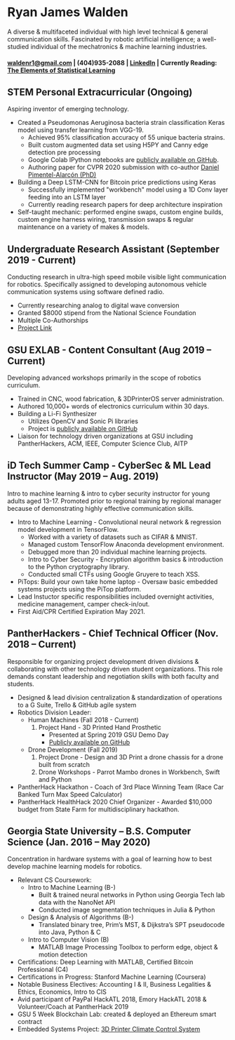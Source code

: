 # Ryan James Walden  
A diverse & multifaceted individual with high level technical & general communication skills. Fascinated by robotic artificial intelligence; a well-studied individual of the mechatronics & machine learning industries.

#### [waldenr1@gmail.com](mailto:waldenr1@gmail.com) | (404)935-2088 | [LinkedIn](https://www.linkedin.com/in/ryan-walden-28771a8b/) | Currently Reading: [The Elements of Statistical Learning](https://web.stanford.edu/~hastie/ElemStatLearn/printings/ESLII_print12.pdf)

## STEM Personal Extracurricular (Ongoing)
Aspiring inventor of emerging technology.
+ Created a Pseudomonas Aeruginosa bacteria strain classification Keras model using transfer learning from VGG-19.
	- Achieved 95% classification accuracy of 55 unique bacteria strains.
	- Built custom augmented data set using H5PY and Canny edge detection pre processing
	- Google Colab IPython notebooks are [publicly available on GitHub](https://github.com/rjdoubleu/Pseudomonas-Aeruginosa-Colony-Classification).
	- Authoring paper for CVPR 2020 submission with co-author [Daniel Pimentel-Alarcón (PhD)](https://danielpimentel.github.io/)
+ Building a Deep LSTM-CNN for Bitcoin price predictions using Keras
	- Successfully implemented "workbench" model using a 1D Conv layer feeding into an LSTM layer
	- Currently reading research papers for deep architecture inspiration 
+ Self-taught mechanic: performed engine swaps, custom engine builds, custom engine harness wiring, transmission swaps & regular maintenance on a variety of makes & models.

## Undergraduate Research Assistant (September 2019 - Current)
Conducting research in ultra-high speed mobile visible light communication for robotics. Specifically assigned to developing autonomous vehicle communication systems using software defined radio.
+   Currently researching analog to digital wave conversion
+   Granted $8000 stipend from the National Science Foundation
+   Multiple Co-Authorships
+   [Project Link](https://sites.google.com/view/highspeedmobilevlc/home)

## GSU EXLAB - Content Consultant  (Aug 2019 – Current)
Developing advanced workshops primarily in the scope of robotics curriculum.
+ Trained in CNC, wood fabrication, & 3DPrinterOS server administration.
+ Authored 10,000+ words of electronics curriculum within 30 days.
+ Building a Li-Fi Synthesizer
	- Utilizes OpenCV and Sonic Pi libraries
	- Project is [publicly available on GitHub](https://github.com/rjdoubleu/Li-Fi-Synth)
+ Liaison for technology driven organizations at GSU including PantherHackers, ACM, IEEE, Computer Science Club, AITP

## iD Tech Summer Camp - CyberSec & ML Lead Instructor  (May 2019 – Aug. 2019)
Intro to machine learning & intro to cyber security instructor for young adults aged 13-17. Promoted prior to regional training by regional manager because of demonstrating highly effective communication skills.
+   Intro to Machine Learning - Convolutional neural network & regression model development in TensorFlow. 
	- Worked with a variety of datasets such as CIFAR & MNIST. 
	- Managed custom TensorFlow Anaconda development environment. 
	- Debugged more than 20 individual machine learning projects.
	+   Intro to Cyber Security - Encryption algorithm basics & introduction to the Python cryptography library. 
	- Conducted small CTFs using Google Gruyere to teach XSS.
+   PiTops: Build your own take home laptop  - Oversaw basic embedded systems projects using the PiTop platform.
+   Lead Instuctor specific responsibilities included overnight activities, medicine management, camper check-in/out.
+   First Aid/CPR Certified Expiration May 2021.

## PantherHackers - Chief Technical Officer  (Nov. 2018 – Current)
Responsible for organizing project development driven divisions & collaborating with other technology driven student organizations. This role demands constant leadership and negotiation skills with both faculty and students.
+   Designed & lead division centralization & standardization of operations to a G Suite, Trello & GitHub agile system
+   Robotics Division Leader:
	- Human Machines (Fall 2018 - Current)
		1. Project Hand - 3D Printed Hand Prosthetic 
			+ Presented at Spring 2019 GSU Demo Day
			+ [Publicly available on GitHub](https://github.com/rjdoubleu/Human-Machines)
	- Drone Development (Fall 2019)
		1. Project Drone - Design and 3D Print a drone chassis for a drone built from scratch
		1. Drone Workshops - Parrot Mambo drones in Workbench, Swift and Python
+   PantherHack Hackathon - Coach of 3rd Place Winning Team (Race Car Banked Turn Max Speed Calculator)
+   PantherHack HealthHack 2020 Chief Organizer - Awarded $10,000 budget from State Farm for multidisciplinary hackathon.

## Georgia State University – B.S. Computer Science  (Jan. 2016 – May 2020)
Concentration in hardware systems with a goal of learning how to best develop machine learning models  for robotics.
+ Relevant CS Coursework:
	+ Intro to Machine Learning (B-)
		+ Built & trained neural networks in Python using Georgia Tech lab data with the NanoNet API
		+ Conducted image segmentation techniques in Julia & Python
	+ Design & Analysis of Algorithms (B-)
		+ Translated binary tree, Prim’s MST, & Dijkstra’s SPT pseudocode into Java, Python & C
	+ Intro to Computer Vision (B)
		+ MATLAB Image Processing Toolbox to perform edge, object & motion detection
+ Certifications: Deep Learning with MATLAB, Certified Bitcoin Professional (C4)
+ Certifications in Progress: Stanford Machine Learning (Coursera)
+ Notable Business Electives: Accounting I & II, Business Legalities & Ethics, Economics, Intro to CIS
+ Avid participant of PayPal HackATL 2018, Emory HackATL 2018 & Volunteer/Coach at PantherHack 2019
+ GSU 5 Week Blockchain Lab: created & deployed an Ethereum smart contract
+ Embedded Systems Project: [3D Printer Climate Control System](https://github.com/rjdoubleu/3D-Printer-Climate-Control)
